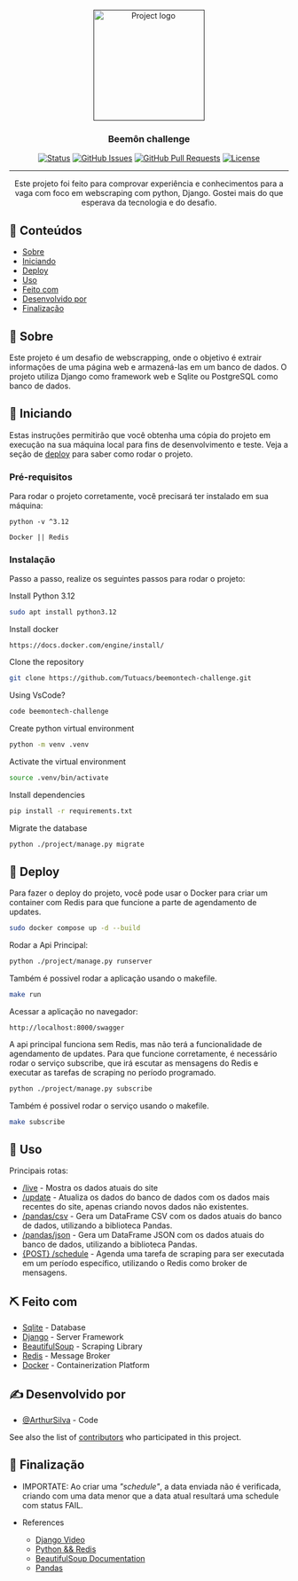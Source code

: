 <p align="center">
  <a href="" rel="noopener">
 <img width=200px height=200px src="https://www.svgrepo.com/show/353657/django-icon.svg" alt="Project logo"></a>
</p>

<h3 align="center">Beemôn challenge</h3>

<div align="center">

[![Status](https://img.shields.io/badge/status-active-success.svg)]()
[![GitHub Issues](https://img.shields.io/github/issues/kylelobo/The-Documentation-Compendium.svg)](https://github.com/Tutuacs/beemontech-challenge/issues)
[![GitHub Pull Requests](https://img.shields.io/github/issues-pr/kylelobo/The-Documentation-Compendium.svg)](https://github.com/Tutuacs/beemontech-challenge/pulls)
[![License](https://img.shields.io/badge/license-MIT-blue.svg)](/LICENSE)

</div>

---

<p align="center"> Este projeto foi feito para comprovar experiência e conhecimentos para a vaga com foco em webscraping com python, Django. Gostei mais do que esperava da tecnologia e do desafio.
    <br> 
</p>

## 📝 Conteúdos

- [Sobre](#about)
- [Iniciando](#getting_started)
- [Deploy](#deployment)
- [Uso](#usage)
- [Feito com](#built_using)
- [Desenvolvido por](#authors)
- [Finalização](#acknowledgement)

## 🧐 Sobre <a name = "about"></a>

Este projeto é um desafio de webscrapping, onde o objetivo é extrair informações de uma página web e armazená-las em um banco de dados. O projeto utiliza Django como framework web e Sqlite ou PostgreSQL como banco de dados.

## 🏁 Iniciando <a name = "getting_started"></a>

Estas instruções permitirão que você obtenha uma cópia do projeto em execução na sua máquina local para fins de desenvolvimento e teste. Veja a seção de [deploy](#deployment) para saber como rodar o projeto.

### Pré-requisitos

Para rodar o projeto corretamente, você precisará ter instalado em sua máquina:

```
python -v ^3.12
```

```
Docker || Redis
```

### Instalação

Passo a passo, realize os seguintes passos para rodar o projeto:

Install Python 3.12

```sh
sudo apt install python3.12
```

Install docker

```
https://docs.docker.com/engine/install/
```

Clone the repository

```sh
git clone https://github.com/Tutuacs/beemontech-challenge.git
```

Using VsCode?

```sh
code beemontech-challenge
```

Create python virtual environment

```sh
python -m venv .venv
```

Activate the virtual environment

```sh
source .venv/bin/activate
```

Install dependencies

```sh
pip install -r requirements.txt
```

Migrate the database

```sh
python ./project/manage.py migrate
```

## 🚀 Deploy <a name = "deployment"></a>

Para fazer o deploy do projeto, você pode usar o Docker para criar um container com Redis para que funcione a parte de agendamento de updates.

```sh
sudo docker compose up -d --build
```

Rodar a Api Principal:

```sh
python ./project/manage.py runserver
```

Também é possivel rodar a aplicação usando o makefile.

```sh
make run
```

Acessar a aplicação no navegador:

```
http://localhost:8000/swagger
```

A api principal funciona sem Redis, mas não terá a funcionalidade de agendamento de updates. Para que funcione corretamente, é necessário rodar o serviço subscribe, que irá escutar as mensagens do Redis e executar as tarefas de scraping no período programado.

```sh
python ./project/manage.py subscribe
```

Também é possivel rodar o serviço usando o makefile.

```sh
make subscribe
```

## 📌 Uso <a name = "usage"></a>

Principais rotas:
- [/live](http://localhost:8000/swagger) - Mostra os dados atuais do site
- [/update](http://localhost:8000/swagger) - Atualiza os dados do banco de dados com os dados mais recentes do site, apenas criando novos dados não existentes.
- [/pandas/csv](http://localhost:8000/swagger) - Gera um DataFrame CSV com os dados atuais do banco de dados, utilizando a biblioteca Pandas.
- [/pandas/json](http://localhost:8000/swagger) - Gera um DataFrame JSON com os dados atuais do banco de dados, utilizando a biblioteca Pandas.
- [{POST} /schedule](http://localhost:8000/swagger) - Agenda uma tarefa de scraping para ser executada em um período específico, utilizando o Redis como broker de mensagens.

## ⛏️ Feito com <a name = "built_using"></a>

- [Sqlite](https://www.sqlite.org/) - Database
- [Django](https://www.djangoproject.com/) - Server Framework
- [BeautifulSoup](https://pypi.org/project/beautifulsoup4/) - Scraping Library
- [Redis](https://redis.io/) - Message Broker
- [Docker](https://www.docker.com/) - Containerization Platform

## ✍️ Desenvolvido por <a name = "authors"></a>

- [@ArthurSilva](https://github.com/Tutuacs) - Code

See also the list of [contributors](https://github.com/Tutuacs/beemontech-challenge/contributors) who participated in this project.

## 🎉 Finalização <a name = "acknowledgement"></a>

- IMPORTATE: Ao criar uma *"schedule"*, a data enviada não é verificada, criando com uma data menor que a data atual resultará uma schedule com status FAIL.

- References

  - [Django Video](https://youtu.be/XAzVlnPDVd0?si=HPWwvPxa0ugR4AMz)
  - [Python && Redis](https://dev.to/felipepaz/python-e-redis-utilizando-pubsub-51fo)
  - [BeautifulSoup Documentation](https://www.crummy.com/software/BeautifulSoup/bs4/doc/)
  - [Pandas](https://www.w3schools.com/Python/pandas/pandas_dataframes.asp)
